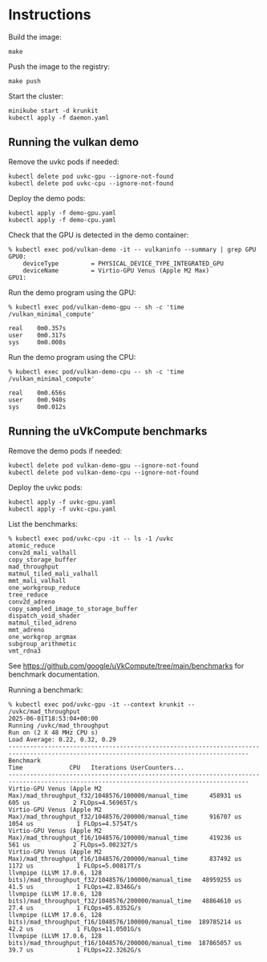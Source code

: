# Instructions

Build the image:

```console
make
```

Push the image to the registry:

```console
make push
```

Start the cluster:

```console
minikube start -d krunkit
kubectl apply -f daemon.yaml
```

## Running the vulkan demo

Remove the uvkc pods if needed:

```console
kubectl delete pod uvkc-gpu --ignore-not-found
kubectl delete pod uvkc-cpu --ignore-not-found
```

Deploy the demo pods:

```console
kubectl apply -f demo-gpu.yaml
kubectl apply -f demo-cpu.yaml
```

Check that the GPU is detected in the demo container:

```console
% kubectl exec pod/vulkan-demo -it -- vulkaninfo --summary | grep GPU
GPU0:
    deviceType         = PHYSICAL_DEVICE_TYPE_INTEGRATED_GPU
    deviceName         = Virtio-GPU Venus (Apple M2 Max)
GPU1:
```

Run the demo program using the GPU:

```console
% kubectl exec pod/vulkan-demo-gpu -- sh -c 'time /vulkan_minimal_compute'

real    0m0.357s
user    0m0.317s
sys     0m0.008s
```

Run the demo program using the CPU:

```console
% kubectl exec pod/vulkan-demo-cpu -- sh -c 'time /vulkan_minimal_compute'

real    0m0.656s
user    0m0.940s
sys     0m0.012s
```

## Running the uVkCompute benchmarks

Remove the demo pods if needed:

```console
kubectl delete pod vulkan-demo-gpu --ignore-not-found
kubectl delete pod vulkan-demo-cpu --ignore-not-found
```

Deploy the uvkc pods:

```console
kubectl apply -f uvkc-gpu.yaml
kubectl apply -f uvkc-cpu.yaml
```

List the benchmarks:

```console
% kubectl exec pod/uvkc-cpu -it -- ls -1 /uvkc
atomic_reduce
conv2d_mali_valhall
copy_storage_buffer
mad_throughput
matmul_tiled_mali_valhall
mmt_mali_valhall
one_workgroup_reduce
tree_reduce
conv2d_adreno
copy_sampled_image_to_storage_buffer
dispatch_void_shader
matmul_tiled_adreno
mmt_adreno
one_workgrop_argmax
subgroup_arithmetic
vmt_rdna3
```

See https://github.com/google/uVkCompute/tree/main/benchmarks for
benchmark documentation.

Running a benchmark:

```console
% kubectl exec pod/uvkc-gpu -it --context krunkit -- /uvkc/mad_throughput
2025-06-01T18:53:04+00:00
Running /uvkc/mad_throughput
Run on (2 X 48 MHz CPU s)
Load Average: 0.22, 0.32, 0.29
-----------------------------------------------------------------------------------------------------------------------------------------
Benchmark                                                                               Time             CPU   Iterations UserCounters...
-----------------------------------------------------------------------------------------------------------------------------------------
Virtio-GPU Venus (Apple M2 Max)/mad_throughput_f32/1048576/100000/manual_time      458931 us          605 us            2 FLOps=4.56965T/s
Virtio-GPU Venus (Apple M2 Max)/mad_throughput_f32/1048576/200000/manual_time      916707 us         1054 us            1 FLOps=4.5754T/s
Virtio-GPU Venus (Apple M2 Max)/mad_throughput_f16/1048576/100000/manual_time      419236 us          561 us            2 FLOps=5.00232T/s
Virtio-GPU Venus (Apple M2 Max)/mad_throughput_f16/1048576/200000/manual_time      837492 us         1172 us            1 FLOps=5.00817T/s
llvmpipe (LLVM 17.0.6, 128 bits)/mad_throughput_f32/1048576/100000/manual_time   48959255 us         41.5 us            1 FLOps=42.8346G/s
llvmpipe (LLVM 17.0.6, 128 bits)/mad_throughput_f32/1048576/200000/manual_time   48864610 us         27.4 us            1 FLOps=85.8352G/s
llvmpipe (LLVM 17.0.6, 128 bits)/mad_throughput_f16/1048576/100000/manual_time  189785214 us         42.2 us            1 FLOps=11.0501G/s
llvmpipe (LLVM 17.0.6, 128 bits)/mad_throughput_f16/1048576/200000/manual_time  187865057 us         39.7 us            1 FLOps=22.3262G/s
```
